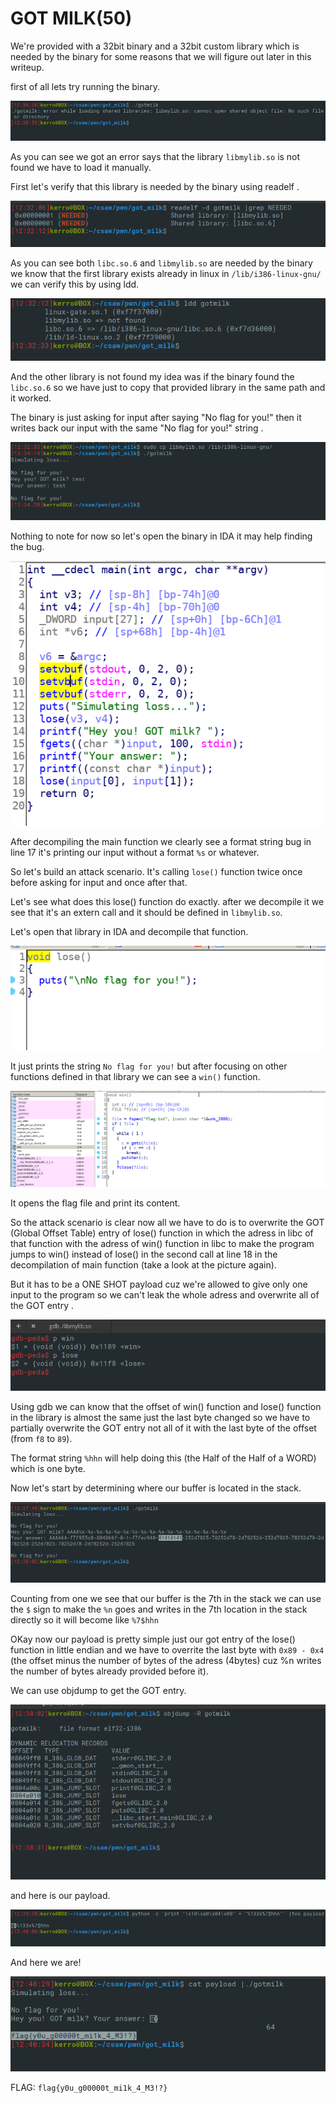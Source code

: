 # GOT MILK(50)

We're provided with a 32bit binary and a 32bit custom library which is needed by the binary for some reasons that we will figure out later in this writeup.

first of all lets try running the binary.


![img1](running.png)

As you can see we got an error says that the library `libmylib.so` is not found we have to load it manually.

First let's verify that this library is needed by the binary using readelf .


![img2](needed.png)

As you can see both `libc.so.6` and `libmylib.so` are needed by the binary we know that the first library exists already in linux in `/lib/i386-linux-gnu/` we can verify this by using ldd.


![img3](ldd.png)


And the other library is not found my idea was if the binary found the `libc.so.6` so we have just to copy that provided library in the same path and it worked.

The binary is just asking for input after saying "No flag for you!" then it writes back our input with the same "No flag for you!" string . 


![img11](exec.png)


Nothing to note for now so let's open the binary in IDA it may help finding the bug.

![img3](ida.png)

After decompiling the main function we clearly see a format string bug in line 17 it's printing our input without a format `%s` or whatever.

So let's build an attack scenario. It's calling `lose()` function twice once before asking for input and once after that.

Let's see what does this lose() function do exactly.
after we decompile it we see that it's an extern call and it should be defined in `libmylib.so`.

Let's open that library in IDA and decompile that function.

![img4](ida1.png)

It just prints the string `No flag for you!` but after focusing on other functions defined in that library we can see a `win()` function.

![img5](ida2.png)

It opens the flag file and print its content.

So the attack scenario is clear now all we have to do is to overwrite the GOT (Global Offset Table) entry of lose() function in which the adress in libc of that function with the adress of win() function in libc to make the program jumps to win() instead of lose() in the second call at line 18 in the decompilation of main function (take a look at the picture again). 

But it has to be a ONE SHOT payload cuz we're allowed to give only one input to the program so we can't leak the whole adress and overwrite all of the GOT entry .

![img6](gdb.png)

Using gdb we can know that the offset of win() function and lose() function in the library is almost the same just the last byte changed so we have to partially overwrite the GOT entry not all of it with the last byte of the offset (from `f8` to `89`).

The format string `%hhn` will help doing this (the Half of the Half of a WORD) which is one byte.

Now let's start by determining where our buffer is located in the stack.

![img7](off.png)

Counting from one we see that our buffer is the 7th in the stack we can use the `$` sign to make the `%n` goes and writes in the 7th location in the stack directly so it will become like `%7$hhn`

OKay now our payload is pretty simple just our got entry of the lose() function in little endian and we have to overrite the last byte with  `0x89 - 0x4` (the offset minus the number of bytes of the adress (4bytes) cuz %n writes the number of bytes already provided before it).

We can use objdump to get the GOT entry.

![img8](objdump.png)

and here is our payload.

![img9](pay.png)


And here we are!

![img10](fl.png)

FLAG: `flag{y0u_g00000t_mi1k_4_M3!?}`
